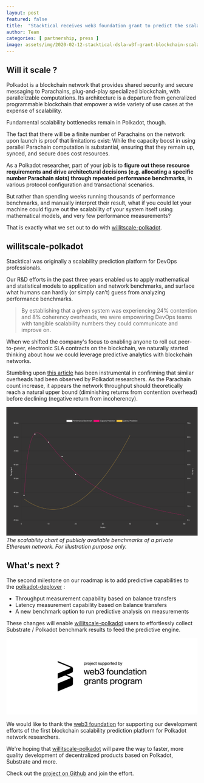 ```yaml
---
layout: post
featured: false
title:  "Stacktical receives web3 foundation grant to predict the scalability of Polkadot and Substrate blockchains "
author: Team
categories: [ partnership, press ]
image: assets/img/2020-02-12-stacktical-dsla-w3f-grant-blockchain-scalability-staking.jpg
---
```

## Will it scale ?

Polkadot is a blockchain network that provides shared security and secure messaging to Parachains, plug-and-play specialized blockchain, with parallelizable computations. Its architecture is a departure from generalized programmable blockchain that empower a wide variety of use cases at the expense of scalability.

Fundamental scalability bottlenecks remain in Polkadot, though. 

The fact that there will be a finite number of Parachains on the network upon launch is proof that limitations exist: While the capacity boost in using parallel Parachain computation is substantial, ensuring that they remain up, synced, and secure does cost resources.

As a Polkadot researcher, part of your job is to **figure out these resource requirements and drive architectural decisions (e.g. allocating a specific number Parachain slots) through repeated performance benchmarks**, in various protocol configuration and transactional scenarios.

But rather than spending weeks running thousands of performance benchmarks, and manually interpret their result, what if you could let your machine could figure out the scalability of your system itself using mathematical models, and very few performance measurements?

That is exactly what we set out to do with [willitscale-polkadot](https://github.com/Stacktical/willitscale-polkadot).

## willitscale-polkadot

Stacktical was originally a scalability prediction platform for DevOps professionals.

Our R&D efforts in the past three years enabled us to apply mathematical and statistical models to application and network benchmarks, and surface what humans can hardly (or simply can’t) guess from analyzing performance benchmarks.  

> By establishing that a given system was experiencing 24% contention and 8% coherency overheads, we were empowering DevOps teams with tangible scalability numbers they could communicate and improve on.

When we shifted the company's focus to enabling anyone to roll out peer-to-peer, electronic SLA contracts on the blockchain, we naturally started thinking about how we could leverage predictive analytics with blockchain networks.

Stumbling upon [this article](https://polkadot.network/polkadot-parachain-slots/) has been instrumental in confirming that similar overheads had been observed by Polkadot researchers. As the Parachain count increase, it appears the network throughput should theoretically reach a natural upper bound (diminishing returns from contention overhead) before declining (negative return from incoherency). 

![Capacity and Latency predictions, powered by willitscale-polkadot](https://raw.githubusercontent.com/Stacktical/willitscale-polkadot/master/resources/willitscale-client.png)
*The scalability chart of publicly available benchmarks of a private Ethereum network. For illustration purpose only.*

## What's next ?

The second milestone on our roadmap is to add predictive capabilities to the [polkadot-deployer](https://github.com/w3f/polkadot-deployer) :  

* Throughput measurement capability based on balance transfers
* Latency measurement capability based on balance transfers
* A new benchmark option to run predictive analysis on measurements
 
These changes will enable [willitscale-polkadot](https://github.com/Stacktical/willitscale-polkadot) users to effortlessly collect Substrate / Polkadot benchmark results to feed the predictive engine.

![project supported by web3 foundation grants program](https://raw.githubusercontent.com/Stacktical/willitscale-polkadot/master/resources/grant_w3f.png)

We would like to thank the [web3 foundation](https://web3.foundation) for supporting our development efforts of the first blockchain scalability prediction platform for Polkadot network researchers.

We're hoping that [willitscale-polkadot](https://github.com/Stacktical/willitscale-polkadot) will pave the way to faster, more quality development of decentralized products based on Polkadot, Substrate and more.   

Check out the [project on Github](https://github.com/Stacktical/willitscale-polkadot) and join the effort.
